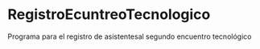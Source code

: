 # RegistroEcuntreoTecnologico
Programa para el registro de asistentesal segundo encuentro tecnológico
